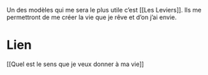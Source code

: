 Un des modèles qui me sera le plus utile c’est [[Les Leviers]]. Ils me permettront de me créer la vie que je rêve et d’on j’ai envie.

# Lien

[[Quel est le sens que je veux donner à ma vie]]
